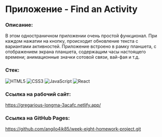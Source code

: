 # Приложение - Find an Activity


### Описание:
В этом одностраничном приложении очень простой функционал. 
При каждом нажатии на кнопку, происходит обновление текста с вариантами активностей.
Приложение встроено в рамку планшета, с отображением экрана планшета, содержащим часы настоящего времени; анимационные значки сотовой связи, вай-фая и т.д.



### Стек:
![HTML5](https://img.shields.io/badge/html5-%23E34F26.svg?style=for-the-badge&logo=html5&logoColor=white)
![CSS3](https://img.shields.io/badge/css3-%231572B6.svg?style=for-the-badge&logo=css3&logoColor=white)
![JavaScript](https://img.shields.io/badge/javascript-%23323330.svg?style=for-the-badge&logo=javascript&logoColor=%23F7DF1E)
![React](https://img.shields.io/badge/react-%23323330.svg?style=for-the-badge&logo=react&logoColor=%23F7DF1E)

### Ссылка на рабочий сайт:
https://gregarious-longma-3acafc.netlify.app/

### Ссылка на GitHub Pages:
https://github.com/angilo4ik85/week-eight-homework-project.git
